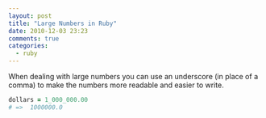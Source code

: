 ```yaml
---
layout: post
title: "Large Numbers in Ruby"
date: 2010-12-03 23:23
comments: true
categories: 
  - ruby
---
```


When dealing with large numbers you can use an underscore (in place of a comma) to make the numbers more
readable and easier to write.

```ruby
dollars = 1_000_000.00
# =>  1000000.0
```

